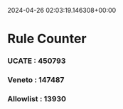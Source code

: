 2024-04-26 02:03:19.146308+00:00
# Rule Counter 
 ### UCATE : 450793

 ### Veneto : 147487

 ### Allowlist : 13930